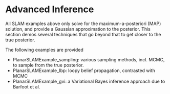 # Advanced Inference

All SLAM examples above only solve for the maximum-a-posteriori (MAP) solution, and provide a Gaussian approximation to the posterior. This section demos several techniques that go beyond that to get closer to the true posterior.

The following examples are provided

- PlanarSLAMExample_sampling: various sampling methods, incl. MCMC, to sample from the true posterior.
- PlanarSLAMExample_lbp: loopy belief propagation, contrasted with MCMC
- PlanarSLAMExample_gvi: a Variational Bayes inference approach due to Barfoot et al.

